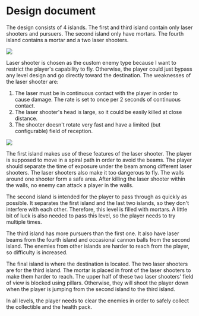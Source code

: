 # Design document

The design consists of 4 islands. The first and third island contain only laser shooters and pursuers. The second island only have mortars. The fourth island contains a mortar and a two laser shooters.

![](img/levels.jpg)

Laser shooter is chosen as the custom enemy type because I want to restrict the player's capability to fly. Otherwise, the player could just bypass any level design and go directly toward the destination. The weaknesses of the laser shooter are:
1. The laser must be in continuous contact with the player in order to cause damage. The rate is set to once per 2 seconds of continuous contact.
2. The laser shooter's head is large, so it could be easily killed at close distance.
3. The shooter doesn't rotate very fast and have a limited (but configurable) field of reception.

![](img/laser_shooter.jpg)

The first island makes use of these features of the laser shooter. The player is supposed to move in a spiral path in order to avoid the beams. The player should separate the time of exposure under the beam among different laser shooters. The laser shooters also make it too dangerous to fly. The walls around one shooter form a safe area. After killing the laser shooter within the walls, no enemy can attack a player in the walls.

The second island is intended for the player to pass through as quickly as possible. It separates the first island and the last two islands, so they don't interfere with each other. Therefore, this level is filled with mortars. A little bit of luck is also needed to pass this level, so the player needs to try multiple times.

The third island has more pursuers than the first one. It also have laser beams from the fourth island and occasional cannon balls from the second island. The enemies from other islands are harder to reach from the player, so difficulty is increased.

The final island is where the destination is located. The two laser shooters are for the third island. The mortar is placed in front of the laser shooters to make them harder to reach. The upper half of these two laser shooters' field of view is blocked using pillars. Otherwise, they will shoot the player down when the player is jumping from the second island to the third island.

In all levels, the player needs to clear the enemies in order to safely collect the collectible and the health pack.
